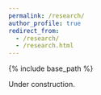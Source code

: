```yaml
---
permalink: /research/
author_profile: true
redirect_from: 
  - /research/
  - /research.html
---
```


{% include base_path %}

Under construction.